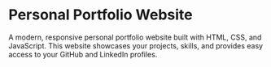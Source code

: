 # Personal Portfolio Website

A modern, responsive personal portfolio website built with HTML, CSS, and JavaScript. This website showcases your projects, skills, and provides easy access to your GitHub and LinkedIn profiles.

